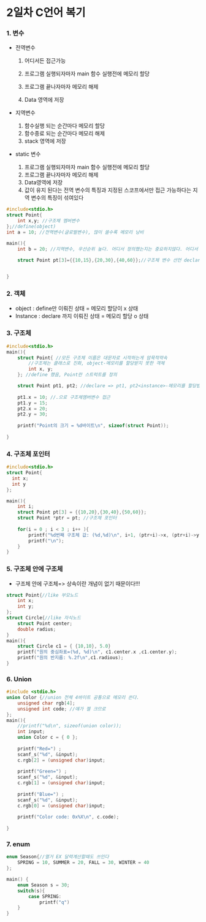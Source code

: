 # 2일차 C언어 복기



### 1. 변수

- 전역변수

  1. 어디서든 접근가능

  1. 프로그램 실행되자마자 main 함수 실행전에 메모리 할당
  2. 프로그램 끝나자마자 메모리 해제
  3. Data 영역에 저장

- 지역변수

  1. 함수실행 되는 순간마다 메모리 할당
  2. 함수종료 되는 순간마다 메모리 해제
  3. stack 영역에 저장

- static 변수

  1. 프로그램 실행되자마자 main 함수 실행전에 메모리 할당
  2. 프로그램 끝나자마자 메모리 해제
  3. Data영역에 저장
  4. 값이 유지 된다는 전역 변수의 특징과 지정된 스코프에서만 접근 가능하다는 지역 변수의 특징이 섞여있다

```c
#include<stdio.h>
struct Point{
    int x,y; //구조체 멤버변수
};//define(object)
int a = 10; //전역변수(글로벌변수), 많이 쓸수록 메모리 낭비

main(){
    int b = 20; //지역변수, 우선순위 높다. 어디서 정의했는지는 중요하지않다. 어디서 선언했느냐가 중요!
    
    struct Point pt[3]={{10,15},{20,30},{40,60}};//구조체 변수 선언 declare(instance)


}
```



### 2. 객체

- object : define만 이뤄진 상태 = 메모리 할당이 x 상태
- Instance : declare 까지 이뤄진 상태 = 메모리 할당 o 상태



### 3. 구조체

```c
#include<stdio.h>
main(){
    struct Point{ //모든 구조체 이름은 대문자로 시작하는게 암묵적약속
        //구조체는 클래스로 진화, object-메모리를 할당받지 못한 객체      
        int x, y;
    }; //define 했음, Point란 스트럭트를 정의

	struct Point pt1, pt2; //declare => pt1, pt2<instance>-메모리를 할당받은 객체, 각각 8바이트를 선언!
 
	pt1.x = 10; //.으로 구조체멤버변수 접근
	pt1.y = 15;   
    pt2.x = 20;
    pt2.y = 30;
    
    printf("Point의 크기 = %d바이트\n", sizeof(struct Point));
    
}
```



### 4. 구조체 포인터

```c
#include<stdio.h>
struct Point{
  int x;
  int y
};

main(){
    int i;
    struct Point pt[3] = {{10,20},{30,40},{50,60}};
    struct Point *ptr = pt; //구조체 포인터
    
    for(i = 0 ; i < 3 ; i++ ){
        printf("%d번째 구조체 값: (%d,%d)\n", i+1, (ptr+i)->x, (ptr+i)->y);
        printf("\n");
    }
}
```



### 5. 구조체 안에 구조체

- 구조체 안에 구조체=> 상속이란 개념이 없기 때문이다!!!

```c
struct Point{//like 부모노드
    int x;
    int y;
};
struct Circle{//like 자식노드
    struct Point center;
    double radius;
}
main(){
    struct Circle c1 = { {10,10}, 5.0}
    printf("원의 중심좌표=(%d, %d)\n", c1.center.x ,c1.center.y);
    printf("원의 반지름: %.2f\n",c1.radious);
}
```



### 6. Union

```c
#include <stdio.h>
union Color {//union 전체 4바이트 공통으로 메모리 쓴다.
    unsigned char rgb[4];
    unsigned int code; //얘가 젤 크므로
};
main(){
    //printf("%d\n", sizeof(union color));
    int input;
    union Color c = { 0 };
    
    printf("Red=") ;
    scanf_s("%d", &input);
    c.rgb[2] = (unsigned char)input;
    
    printf("Green=") ;
    scanf_s("%d", &input);
    c.rgb[1] = (unsigned char)input;
    
    printf("Blue=") ;
    scanf_s("%d", &input);
    c.rgb[0] = (unsigned char)input;
    
    printf("Color code: 0x%X\n", c.code); 
    
}
```



### 7. enum

```c
enum Season{//열거 EX 달력계산할때도 쓰인다
	SPRING = 10, SUMMER = 20, FALL = 30, WINTER = 40
};

main() {
	enum Season s = 30;
    switch(s){
        case SPRING:
            printf("q")
    }
}
```

